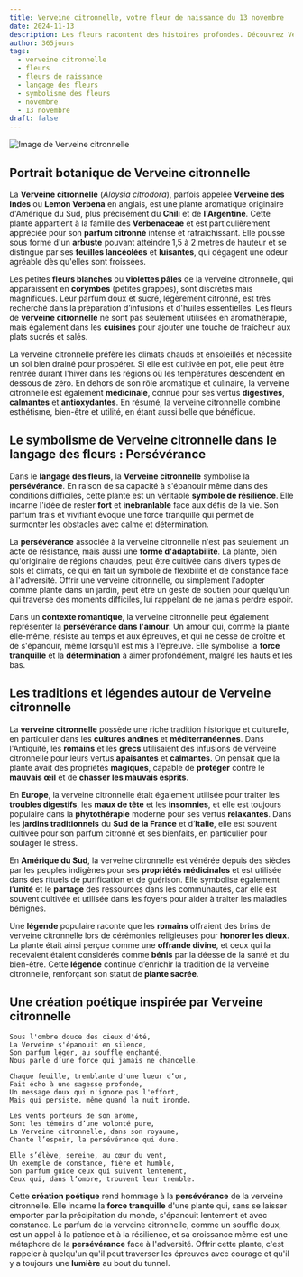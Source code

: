 ```yaml
---
title: Verveine citronnelle, votre fleur de naissance du 13 novembre
date: 2024-11-13
description: Les fleurs racontent des histoires profondes. Découvrez Verveine citronnelle, votre fleur de naissance du 13 novembre, ses symboles et récits fascinants. Plongez dans sa signification et son langage unique dans l'art floral.
author: 365jours
tags:
  - verveine citronnelle
  - fleurs
  - fleurs de naissance
  - langage des fleurs
  - symbolisme des fleurs
  - novembre
  - 13 novembre
draft: false
---
```


![Image de Verveine citronnelle](https://cdn.pixabay.com/photo/2020/05/16/19/40/lemon-verbena-5178934_640.jpg#center)


## Portrait botanique de Verveine citronnelle

La **Verveine citronnelle** (_Aloysia citrodora_), parfois appelée **Verveine des Indes** ou **Lemon Verbena** en anglais, est une plante aromatique originaire d'Amérique du Sud, plus précisément du **Chili** et de **l'Argentine**. Cette plante appartient à la famille des **Verbenaceae** et est particulièrement appréciée pour son **parfum citronné** intense et rafraîchissant. Elle pousse sous forme d'un **arbuste** pouvant atteindre 1,5 à 2 mètres de hauteur et se distingue par ses **feuilles lancéolées** et **luisantes**, qui dégagent une odeur agréable dès qu'elles sont froissées.

Les petites **fleurs blanches** ou **violettes pâles** de la verveine citronnelle, qui apparaissent en **corymbes** (petites grappes), sont discrètes mais magnifiques. Leur parfum doux et sucré, légèrement citronné, est très recherché dans la préparation d’infusions et d'huiles essentielles. Les fleurs de **verveine citronnelle** ne sont pas seulement utilisées en aromathérapie, mais également dans les **cuisines** pour ajouter une touche de fraîcheur aux plats sucrés et salés.

La verveine citronnelle préfère les climats chauds et ensoleillés et nécessite un sol bien drainé pour prospérer. Si elle est cultivée en pot, elle peut être rentrée durant l'hiver dans les régions où les températures descendent en dessous de zéro. En dehors de son rôle aromatique et culinaire, la verveine citronnelle est également **médicinale**, connue pour ses vertus **digestives**, **calmantes** et **antioxydantes**. En résumé, la verveine citronnelle combine esthétisme, bien-être et utilité, en étant aussi belle que bénéfique.

## Le symbolisme de Verveine citronnelle dans le langage des fleurs : Persévérance

Dans le **langage des fleurs**, la **Verveine citronnelle** symbolise la **persévérance**. En raison de sa capacité à s'épanouir même dans des conditions difficiles, cette plante est un véritable **symbole de résilience**. Elle incarne l'idée de rester **fort** et **inébranlable** face aux défis de la vie. Son parfum frais et vivifiant évoque une force tranquille qui permet de surmonter les obstacles avec calme et détermination.

La **persévérance** associée à la verveine citronnelle n'est pas seulement un acte de résistance, mais aussi une **forme d'adaptabilité**. La plante, bien qu'originaire de régions chaudes, peut être cultivée dans divers types de sols et climats, ce qui en fait un symbole de flexibilité et de constance face à l'adversité. Offrir une verveine citronnelle, ou simplement l'adopter comme plante dans un jardin, peut être un geste de soutien pour quelqu'un qui traverse des moments difficiles, lui rappelant de ne jamais perdre espoir.

Dans un **contexte romantique**, la verveine citronnelle peut également représenter la **persévérance dans l'amour**. Un amour qui, comme la plante elle-même, résiste au temps et aux épreuves, et qui ne cesse de croître et de s'épanouir, même lorsqu'il est mis à l'épreuve. Elle symbolise la **force tranquille** et la **détermination** à aimer profondément, malgré les hauts et les bas.

## Les traditions et légendes autour de Verveine citronnelle

La **verveine citronnelle** possède une riche tradition historique et culturelle, en particulier dans les **cultures andines** et **méditerranéennes**. Dans l'Antiquité, les **romains** et les **grecs** utilisaient des infusions de verveine citronnelle pour leurs vertus **apaisantes** et **calmantes**. On pensait que la plante avait des propriétés **magiques**, capable de **protéger** contre le **mauvais œil** et de **chasser les mauvais esprits**.

En **Europe**, la verveine citronnelle était également utilisée pour traiter les **troubles digestifs**, les **maux de tête** et les **insomnies**, et elle est toujours populaire dans la **phytothérapie** moderne pour ses vertus **relaxantes**. Dans les **jardins traditionnels** du **Sud de la France** et d’**Italie**, elle est souvent cultivée pour son parfum citronné et ses bienfaits, en particulier pour soulager le stress.

En **Amérique du Sud**, la verveine citronnelle est vénérée depuis des siècles par les peuples indigènes pour ses **propriétés médicinales** et est utilisée dans des rituels de purification et de guérison. Elle symbolise également **l’unité** et le **partage** des ressources dans les communautés, car elle est souvent cultivée et utilisée dans les foyers pour aider à traiter les maladies bénignes.

Une **légende** populaire raconte que les **romains** offraient des brins de verveine citronnelle lors de cérémonies religieuses pour **honorer les dieux**. La plante était ainsi perçue comme une **offrande divine**, et ceux qui la recevaient étaient considérés comme **bénis** par la déesse de la santé et du bien-être. Cette **légende** continue d’enrichir la tradition de la verveine citronnelle, renforçant son statut de **plante sacrée**.

## Une création poétique inspirée par Verveine citronnelle

```
Sous l'ombre douce des cieux d'été,
La Verveine s'épanouit en silence,
Son parfum léger, au souffle enchanté,
Nous parle d’une force qui jamais ne chancelle.

Chaque feuille, tremblante d'une lueur d’or,
Fait écho à une sagesse profonde,
Un message doux qui n'ignore pas l'effort,
Mais qui persiste, même quand la nuit inonde.

Les vents porteurs de son arôme,
Sont les témoins d’une volonté pure,
La Verveine citronnelle, dans son royaume,
Chante l’espoir, la persévérance qui dure.

Elle s’élève, sereine, au cœur du vent,
Un exemple de constance, fière et humble,
Son parfum guide ceux qui suivent lentement,
Ceux qui, dans l’ombre, trouvent leur tremble.
```

Cette **création poétique** rend hommage à la **persévérance** de la verveine citronnelle. Elle incarne la **force tranquille** d'une plante qui, sans se laisser emporter par la précipitation du monde, s'épanouit lentement et avec constance. Le parfum de la verveine citronnelle, comme un souffle doux, est un appel à la patience et à la résilience, et sa croissance même est une métaphore de la **persévérance** face à l'adversité. Offrir cette plante, c'est rappeler à quelqu'un qu'il peut traverser les épreuves avec courage et qu'il y a toujours une **lumière** au bout du tunnel.
